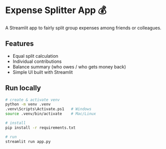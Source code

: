 # Expense Splitter App 💰

A Streamlit app to fairly split group expenses among friends or colleagues.

## Features
- Equal split calculation
- Individual contributions
- Balance summary (who owes / who gets money back)
- Simple UI built with Streamlit

## Run locally

```bash
# create & activate venv
python -m venv .venv
.venv\Scripts\Activate.ps1   # Windows
source .venv/bin/activate    # Mac/Linux

# install
pip install -r requirements.txt

# run
streamlit run app.py
